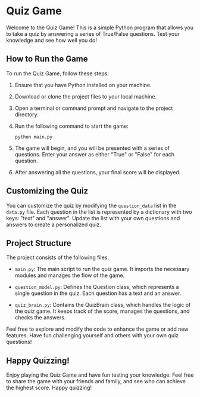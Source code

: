 # Quiz Game

Welcome to the Quiz Game! This is a simple Python program that allows you to take a quiz by answering a series of True/False questions. Test your knowledge and see how well you do!

## How to Run the Game

To run the Quiz Game, follow these steps:

1. Ensure that you have Python installed on your machine.

2. Download or clone the project files to your local machine.

3. Open a terminal or command prompt and navigate to the project directory.

4. Run the following command to start the game:

   ```shell
   python main.py
   ```

5. The game will begin, and you will be presented with a series of questions. Enter your answer as either "True" or "False" for each question.

6. After answering all the questions, your final score will be displayed.

## Customizing the Quiz

You can customize the quiz by modifying the `question_data` list in the `data.py` file. Each question in the list is represented by a dictionary with two keys: "text" and "answer". Update the list with your own questions and answers to create a personalized quiz.

## Project Structure

The project consists of the following files:

- `main.py`: The main script to run the quiz game. It imports the necessary modules and manages the flow of the game.

- `question_model.py`: Defines the Question class, which represents a single question in the quiz. Each question has a text and an answer.

- `quiz_brain.py`: Contains the QuizBrain class, which handles the logic of the quiz game. It keeps track of the score, manages the questions, and checks the answers.

Feel free to explore and modify the code to enhance the game or add new features. Have fun challenging yourself and others with your own quiz questions!

## Happy Quizzing!

Enjoy playing the Quiz Game and have fun testing your knowledge. Feel free to share the game with your friends and family, and see who can achieve the highest score. Happy quizzing!
